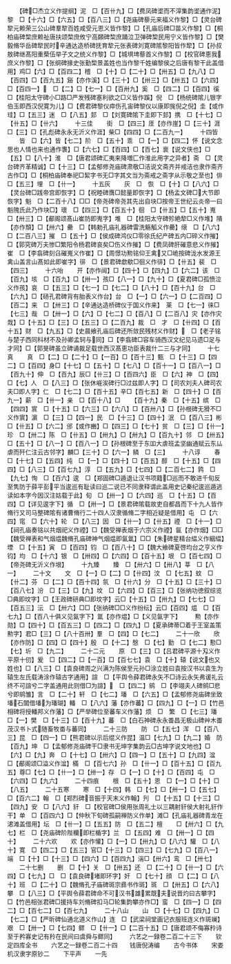 <!-- { "loadSidebar": true } -->
　　【碑□杰立义作提纲】泥　□【百卄九】□【费凤碑埿而不滓集韵埿通作泥】黎　□【十六】□【六五】□【百八三】□【尧庙碑藜元来福义作黎】□【灵台碑犂元赖荣三公山碑羣犂百姓咸受元恩义皆作黎】□【孔庙后碑□苗义作黎】□【桐柏庙碑棃庶赖祉唐扶颂棃庶攸宁高頥碑棃庶踊泣卫弹碑棃民用宁义皆作黎】□【樊毅脩华岳碑犂民时辛通达造桥碑抚育犂元张表碑刘寛碑隂黎阳皆作犂】□【孙叔敖碑继髙阳重蔾伍举子文之统义作黎】□【城埧埤藜首义作黎】□【校官碑恵我庶义作黎】□【张纲碑掾史张勤棃景盖姓也当作黎千姓编黎侯之后唐有黎干此盖借用】鸡□【六】□【百四二】稽　□【十】□【二十】□【卅五】□【九八】□【百四】□【百九五】谿【亦作溪】□【三十】□【卅三】□【卅五】□【六四】□【百四一】　□【二】□【七一】□【百卅九】奚　□【四二】□【百四】徯　□【桂阳太守碑小□路□严发残碑塞利欲之□义皆作蹊】倪　□【杨统碑隂儿银字伯玉即西汉倪寛为儿】□【费君碑黎仪瘁伤孔宙碑黎仪以康即旄倪之倪】圭【或作珪】□【五三】迷　□【八五】邽　□【刘寛碑隂下圭即下邽】携　□【十七】□【卄五】□【卄六】
　　十三佳
　　街　□【四三】厓【亦作崖】□【三十】涯　□【三】□【孔彪碑永永无沂义作涯】柴□【四四】□【二百九一】
　　十四皆
　　皆　□【六】皆【七二】阶　□【五十】乖　□【一】□【四二】怀【说文念思也人情也来也通作褢】□【六七】□【百四】□【百七】褱【说文侠也】□【五】□【八十】淮　□【唐君颂碑汇夷来降増匚作淮此用字之异者】斋　□【灵台碑齐革精诚】□【十三】□【孟郁修尧庙碑肃敬□洁说文斋齐并戒洁也隶作斋齐古作□】□【桐柏庙碑奉祀□絜字书无□字其文当为斋戒之斋字从示敬之至也】俳　□【五三】埋　□【卄一】
　　十五灰
　　灰　□　恢　□【十】□【八六】□【灵台碑□践帝宫即恢字】□【祝睦碑膺□懿量即恢字】□【杨孟文碑□大节即恢字】魁　□【二百十八】□□【帝尧碑帝尧其先出自块□按帝王世纪云炎帝一曰魁隗氏此乃作块□】瓌　□【四三】□【百五十】徊　□【卄五】□【五十】嵬　□【卅三】□【郙阁颂髙山崔防即嵬字】堆　□【桂阳太守碑殄絶犂□义作堆】隤【亦作頽】□【卅六】罍　□【韩勅孔庙礼器碑雷洗觞觚义作罍】缞　□【八六】□【二百八三】摧　□【五十】□【侯成碑鸿仪□零徐氏纪产碑五内□碎义作摧】□【郭究碑万夫惨□繁阳令杨君碑哀矣□伤义作摧】□【费凤碑肝磪意悲义作摧】崔　□【李翕碑刻臽磪嵬义作崔】□【周憬功勲铭仰王禽又□峗按碑泷水发源王禽山盖言山髙如此即崔字】徘　□【景君碑歔欷□徊义作徘】□【卄五】裴　□【四三】
　　十六咍
　　开【亦作闿】□【四十】□【四九】□【六二】该　□【百九】垓　□【百九】□【卅一】孩□【八一】□【九十】□【夏君碑□孤愤泣义作孩】哀　□【五三】□【七一】□【七二】□【八十】□【百十九】台　□【六九】□【砀孔君碑背有胎表义作台】台　□【一】□【六一】□【二百四】□【百二】来　□【卅三】□【辛通达造桥碑仪于国义作来】　莱　□【七一】徕□【七三】哉　□【卅一】□【六】□【七二】□【百八】□【二百八】灾【亦作灾烖】□【十五】□【三】□【五三】□【二百九】裁　□　才　□【卄四】□【百十五】财　□【九五】□【史晨飨孔庙后碑还所敛民残材义作财】　□【老子铭与楚子西同科材不及孙卿孟轲与同】□【李翕碑□容车骑西汉文纪见马遗□足与才同】□【郭旻碑虽立碑诵裁足载世西汉髙恵功臣表裁什二三与才同】
　　十七真
　　真　□【二】□【二十】□【一百】□【百十三】甄　□【十三】□【四二】□【百四】身□【十七】□【五十】□【七八】□【百十一】□【百八一】□【百九十】伸　□【百九】辰□【卄三】□【百四六】臣　□【六】神　□【四】□【七】人　□【八三】□【张休崕涘碑行□过兹即人字】□【司农刘夫人碑司农夫□即人字】仁　□【七二】□【百十五】辛□【百七五】新　□【四十】□【百九一】薪　□【卄一】亲　□【百十八】□
　　【百十九】秦　□【十五】缤　□【四四】賔　□【十五】□【六三】□【六八】□【百卅八】□【孙根碑无猾不□义作賔】濵　□【三】□【四一】民　□【十三】□【四十】泯　□【百八三】彬　□【卄五】□【六二】邠【或作豳】□【四三】□【七十】贫　□【三】□【卄一】珍　□【卅二】陈　□【卄五】□【卅九】□【卅九】□【百九十】邻　□【卅五】□【五十】□【八一】□【百八一】□【孙根碑至于东吅大虐班孟坚幽通赋云东厸虐而歼仁注云古邻字】麟□【三十】□【六一】鳞　□【三】
　　十八谆
　　春　□【十七】□【五四】纯　□【一】□【四十】□【百五】醇　□【十五】□【四四】□【八三】□【百七九】淳　□【五九】□【七四】□【二百七二】鹑　□【九七】恂　□【百六】逡　□【郑固碑□遁退让汉书项籍□巡而不敢进千旬反至隽防于薛平彭平当逡巡有耻读曰巡二说已不同隶释谓此盖用史记秦纪逡巡遁逃读如本字今因汉注姑载于此】旬　□【卅一】□【六四】巡　□【十五】□【百四】□【详见逡字下】循　□【卅一】□【景君碑隂载故吏自都昌而下十九人皆作脩行又司马整碑隂有诸曹脩行二十四人汉隶循脩二字相近疑是借用】屯　□【六四】窀　□【六十】轮　□【八三】因　□【卄一】□【卄五】禋　□【十一】□【祠孔庙奏铭以共烟祀义作禋】□【魏受禅表烟于六宗义作禋】氤【亦作烟】□□【魏受禅表和气烟煴魏脩孔庙碑神气烟煴即氤氲】□□【朱碑星精台緼义作絪緼】堙　□【十五】寅　□【百四】钧　□【百八十】□【魏大飨碑夏啓均台之亨义作钧】均　□【十六】银　□【卅四】□【六四】□【百十五】垠　□【百七四】□【帝尧碑无沂义作垠】
　　十九臻
　　臻　□【卅六】□【卅八】莘　□【八一】
　　二十文
　　文　□【一】□【二】□【卄四】汶　□【七五】蚊　□【卄二】芬　□【二】□【百十四】氛　□【卄六】分　□【十五】□【三十】□【百八七】汾　□【三】□【九】坟　□【六四】□【百三】□【张纳功徳叙综览□典即坟字】□【王政碑研典□即坟字】云□【十五】□【卅九】□【七七】□【百五三】沄　□【卅六】□□【张纳碑□□义作纷纭】云□【百四】煴　□【百七九】□【百八十俱义见氤字下】氲【亦作煴】□【义见氤字下】
　　勲【亦作勋】□【四十】□【百五三】□【四二】□【四九】□【夏承碑蒂□着于王室盖策勲字】君□【三】□【八十百卅】羣　□【四】□【七二】
　　二十一欣
　　欣【亦作防】□【四】□【四十】殷　□【十二】慇　□【七】勤　□【七二】懃□【七】圻　□【九二】
　　二十二元
　　原　□【三】□【吕君碑平源十刄义作平原十仞】爰　□【四二】□【一百】□【百七七】袁　□【十】辕【说文也又姓也】□【八三】□【袁良碑周之兴满为陈侯至元孙□涂立姓曰袁按汉书以袁生为辕生左氏载涛涂作辕古字通用】諠　□【平舆令薛君碑永矢不□诗云永矢弗谖礼云终不可諠兮二字盖通用此则借□为諠】　□【四二】鹓　□【李翊夫人碑鹓□悲兮即鹓雏】言　□【二十】轩　□【七二】璠　□【六五】□【孟郁修尧庙碑坐致墦石闟借墦为璠瑚】轓　□【八六】藩【亦作蕃】□【四九】□【一】□【竹邑相碑将授轓邦义作藩】□【严举碑位至蕃车义作藩】烦　□　繁　□【七三】璠　□【一】樊　□【十三】□【百十九】蕃　□【白石神碑永永畨昌无极山碑艸木畨茂汉书卜式随畜牧畨与蕃同】
　　二十三防
　　防　□【五七】浑　□【百八三】昆　□【四一】□【熊君碑以示后绲义作昆】温□【七九】□【九二】婚　防【百九】坤　□【孟郁修尧庙碑干□隶书无坤字集韵云□古坤字说文地也】□【六】□【九】奔　□【十七】□【卅六】□【四一】□【五十】□【九四】湓　□【郙阁颂□溢义作湓】樠　□【百七六】孙　□【卄一】□【百十五】□【百九五】尊□【七】□【卄一】□【卅一】存　□【一】□【十】□【百四】屯　□【六四】□【九六】
　　二十四痕
　　根　□【五十】恩　□【一】□【十】□【八五】
　　二十五寒
　　寒　□【十四】韩　□【七】□【卅一】□【五七】□【百六二】翰　□【郑烈碑音振于天末义作翰】刋　□【十五】□【十三】□【四九】安　□【八六】豻　□【校官碑□侯用张周礼士以三耦射豻侯大射礼豻作干】单　□【百四六】□【仲秋下旬碑孤嗣禅防义作单】滩□【孔庙礼器碑青龙在涒滩盖借用】坛　□【卄一】□【五五】防　□【五二】檀
　　□【卅六】□【九七】栏　□【尧庙碑阶陛欗即栏楯字】兰　□【五四】难　□【卅一】□【四十】
　　二十六欢
　　欢【亦作懽】□【一】□【卅九】□【八六】驩　□【八十】寛　□【四二】□【五三】官□【十三】□【四三】□【七九】□【百八一】端　□【十】□【十三】□【四六】□【百四九】湍□【卅六】鸾　□【卅七】
　　二十七删
　　删　□【十】关　□【卅五】还　□【二十】□【卄一】□【六四】□【七九】□　□【袁良碑堵即环字】奸　□【七十】顔　□【二】□【八十】班　□【二十】□【魏脩孔子庙碑斑宗彞书作斑】斑　□【卅五】□【六八】攀　□【八三】□【平舆令薛君碑命不可汉书雄累既夫说晋灼曰古攀字】□【竹邑相张君碑□援持车刘脩碑扣马□轮集韵攀亦作□】蛮　□【四一】□【四二】□【百七二】□【百七九】
　　二十八山
　　山　□【十七】□【四九】□【七二】□【严昕碑仙通北道义作山】连　□【武梁祠堂画记衣服班连义作斑斓】艰　□【卅一】□【七四】鳏　□【卄一】□【二百十五】□【唐君颂不侮寡矝诗至于矜寡史记有矝在民间曰虞舜与鳏同】
　　六艺之一録卷二百二十三下
　　钦定四库全书
　　六艺之一録卷二百二十四　　钱唐倪涛编
　　古今书体
　　宋娄机汉隶字原钞二
　　下平声
　　一先
